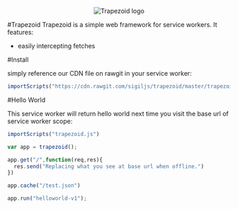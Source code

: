 <p align="center">
  <img src="https://upload.wikimedia.org/wikipedia/commons/b/b7/Isosceles_trapezoid.jpg" alt="Trapezoid logo"/>
</p>

#Trapezoid
Trapezoid is a simple web framework for service workers. It features:
* easily intercepting fetches

#Install

simply reference our CDN file on rawgit in your service worker:
```javascript
importScripts("https://cdn.rawgit.com/sigiljs/trapezoid/master/trapezoid.js")
```

#Hello World

This service worker will return hello world next time you visit the base url of service worker scope:

```javascript
importScripts("trapezoid.js")

var app = trapezoid();

app.get("/",function(req,res){
  res.send("Replacing what you see at base url when offline.")
})

app.cache("/test.json")

app.run("helloworld-v1");
```
